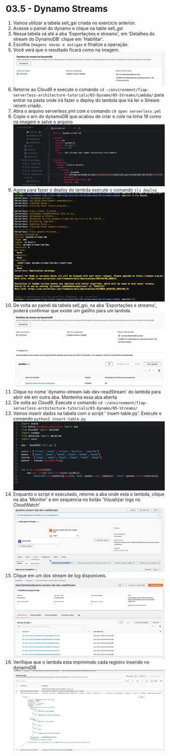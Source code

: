 # 03.5 - Dynamo Streams

1. Vamos utilizar a tabela sell_gsi criada no exercicio anterior. 
2. Acesse o painel do dynamo e clique na table sell_gsi
3. Nessa tabela vá até a aba 'Exportações e streams', em 'Detalhes do stream do DynamoDB' clique em 'Habilitar'.
4. Escolha `Imagens novas e antigas` e finalize a operação. 
5. Você verá que o resultado ficará como na imagem.
   ![alt](img/stream1.png)
6. Retorne ao Cloud9 e execute o comando `cd ~/environment/fiap-serverless-architecture-tutorials/03-Dynamo/05-Streams/Lambda/` para entrar na pasta onde irá fazer o deploy do lambda que irá ler o Stream recem criado.
7. Abra o arquivo serverless.yml com o comando `c9 open serverless.yml`
8. Copie o arn do dynamoDB que acabou de criar e cole na linha 18 como na imagem e salve o arquivo
   ![alt](img/stream2.png)
8. Agora para fazer o deploy do lambda execute o comando `sls deploy`
    ![alt](img/stream3.png)
9. De volta ao painél da tabela sell_gsi, na aba 'Exportações e streams', poderá confirmar que existe um gatilho para um lambda.
    ![alt](img/stream4.png)
10. Clique no nome 'dynamo-stream-lab-dev-readStream' do lambda para abrir ele em outra aba. Mantenha essa aba aberta
11. De volta ao Cloud9. Execute o comando `cd ~/environment/fiap-serverless-architecture-tutorials/03-Dynamo/05-Streams/`
12. Vamos inserir dados na tabela com o script ' insert-table.py'. Execute o comando `python3 insert-table.py`
    ![](img/stream5.png)
13. Enquanto o script é executado, retorne a aba onde esta o lambda, clique na aba 'Monitor' e em sequencia no botão 'Visualizar logs no CloudWatch'
    ![](img/stream6.png)
14. Clique em um dos stream de log disponiveis.
    ![](img/stream7.png)
15. Verifique que o lambda esta imprimindo cada registro inserido no dynamoDB
    ![](img/stream8.png)